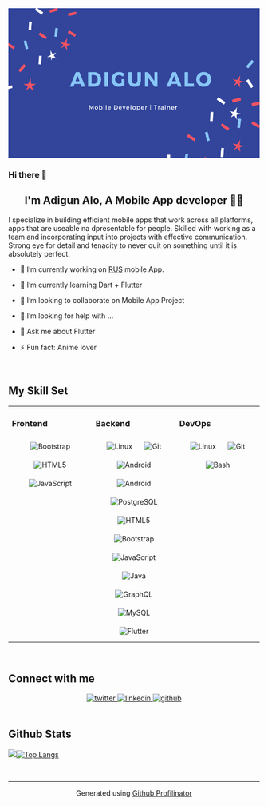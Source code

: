 
<div align="center">
<img src="https://github.com/aloRanking/aloRanking/blob/main/header1.png" align="center" width="100%" height="300" alt="banner that says Adigun Alo, Software developer">
 
 </div> 

 ### Hi there 👋
## <div align="center">I'm Adigun Alo, A Mobile App developer 👨‍💻 </div>  

I specialize in building efficient mobile apps that work across all platforms, apps that are useable na dpresentable for people.
Skilled with working as a team and incorporating input into projects with effective communication. Strong eye for detail and tenacity to never quit on
something until it is absolutely perfect.


- 🔭 I’m currently working on [RUS](https://renturstatus.com) mobile App.   

- 🌱 I’m currently learning Dart + Flutter

- 👯 I’m looking to collaborate on Mobile App Project

- 🤔 I’m looking for help with ...

- 💬 Ask me about Flutter

- ⚡ Fun fact: Anime lover  

<br/>  

## My Skill Set  
<table><tr><td valign="top" width="33%">

### Frontend  
<div align="center">  
<img style="margin: 10px" src="https://profilinator.rishav.dev/skills-assets/bootstrap-plain.svg" alt="Bootstrap" height="25" />  
<img style="margin: 10px" src="https://profilinator.rishav.dev/skills-assets/html5-original-wordmark.svg" alt="HTML5" height="25" />  
<img style="margin: 10px" src="https://profilinator.rishav.dev/skills-assets/javascript-original.svg" alt="JavaScript" height="25" />  
</div>

</td><td valign="top" width="33%">

### Backend  
<div align="center">  
<img style="margin: 10px" src="https://profilinator.rishav.dev/skills-assets/linux-original.svg" alt="Linux" height="25" />  
<img style="margin: 10px" src="https://profilinator.rishav.dev/skills-assets/git-scm-icon.svg" alt="Git" height="25" />  
<img style="margin: 10px" src="https://profilinator.rishav.dev/skills-assets/android-original-wordmark.svg" alt="Android" height="25" />  
<img style="margin: 10px" src="https://profilinator.rishav.dev/skills-assets/android-original-wordmark.svg" alt="Android" height="25" />  
<img style="margin: 10px" src="https://profilinator.rishav.dev/skills-assets/postgresql-original-wordmark.svg" alt="PostgreSQL" height="25" />  
<img style="margin: 10px" src="https://profilinator.rishav.dev/skills-assets/html5-original-wordmark.svg" alt="HTML5" height="25" />  
<img style="margin: 10px" src="https://profilinator.rishav.dev/skills-assets/bootstrap-plain.svg" alt="Bootstrap" height="25" />  
<img style="margin: 10px" src="https://profilinator.rishav.dev/skills-assets/javascript-original.svg" alt="JavaScript" height="25" />  
<img style="margin: 10px" src="https://profilinator.rishav.dev/skills-assets/java-original-wordmark.svg" alt="Java" height="25" />  
<img style="margin: 10px" src="https://profilinator.rishav.dev/skills-assets/graphql.png" alt="GraphQL" height="25" />  
<img style="margin: 10px" src="https://profilinator.rishav.dev/skills-assets/mysql-original-wordmark.svg" alt="MySQL" height="25" />  
<img style="margin: 10px" src="https://profilinator.rishav.dev/skills-assets/flutterio-icon.svg" alt="Flutter" height="25" />  
</div>

</td><td valign="top" width="33%">

### DevOps  
<div align="center">  
<img style="margin: 10px" src="https://profilinator.rishav.dev/skills-assets/linux-original.svg" alt="Linux" height="25" />  
<img style="margin: 10px" src="https://profilinator.rishav.dev/skills-assets/git-scm-icon.svg" alt="Git" height="25" />  
<img style="margin: 10px" src="https://profilinator.rishav.dev/skills-assets/gnu_bash-icon.svg" alt="Bash" height="25" />  
</div>

</td></tr></table>  

<br/>  

## Connect with me  
<div align="center">
<a href="https://twitter.com/chuck8612" target="_blank">
<img src=https://img.shields.io/badge/twitter-%2300acee.svg?&style=for-the-badge&logo=twitter&logoColor=white alt=twitter style="margin-bottom: 5px;" />
</a>
<a href="https://linkedin.com/in/rishavanand" target="_blank">
<img src=https://img.shields.io/badge/linkedin-%231E77B5.svg?&style=for-the-badge&logo=linkedin&logoColor=white alt=linkedin style="margin-bottom: 5px;" />
</a>
<a href="https://github.com/aloranking" target="_blank">
<img src=https://img.shields.io/badge/github-%2324292e.svg?&style=for-the-badge&logo=github&logoColor=white alt=github style="margin-bottom: 5px;" />
</a>  
</div>    

<br/>  

## Github Stats 
<div>
 
<img src="https://github-readme-stats.vercel.app/api?username=aloranking&show_icons=true&count_private=true&hide_border=true"  />[![Top Langs](https://github-readme-stats.vercel.app/api/top-langs/?username=aloranking&layout=compact)](https://github.com/anuraghazra/github-readme-stats)

  
 
 </div>

<br />

----
<div align="center">Generated using <a href="https://profilinator.rishav.dev/" target="_blank">Github Profilinator</a></div>

<!-- 
<img src="https://github.com/aloRanking/aloRanking/blob/main/header.png" alt="banner that says Adigun Alo, Software developer">

![Anurag's GitHub stats](https://github-readme-stats.vercel.app/api?username=aloranking&count_private=true&show_icons=true)

 -->



<!-- **aloRanking/aloRanking** is a ✨ _special_ ✨ repository because its `README.md` (this file) appears on your GitHub profile.

Here are some ideas to get you started: -->

<!-- - 🔭 I’m currently working on ...
- 🌱 I’m currently learning Dart + Flutter
- 👯 I’m looking to collaborate on Mobile App Project
- 🤔 I’m looking for help with ...
- 💬 Ask me about Flutter
- 📫 How to reach me: ...
- 😄 Pronouns: ...
- ⚡ Fun fact: ...
 -->
